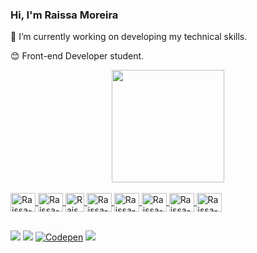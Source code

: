 ### Hi, I'm Raissa Moreira

🌱 I’m currently working on developing my technical skills.

😊 Front-end Developer student.

<div align="center">
  <a href="https://github.com/RaissaMoreira">
  <img height="180em" src="https://github-readme-stats.vercel.app/api/top-langs/?username=RaissaMoreira&layout=compact&langs_count=7&theme=dracula"/>
</div>
  
<div style="display: inline_block"><br>
  <img align="center" alt="Raissa-Js" height="30" width="40" src="https://cdn.jsdelivr.net/gh/devicons/devicon/icons/javascript/javascript-original.svg">
  <img align="center" alt="Raissa-Ts" height="30" width="40" src="https://cdn.jsdelivr.net/gh/devicons/devicon/icons/typescript/typescript-plain.svg" />
  <img align="center" alt="Raissa-React" width="30" src="https://cdn.jsdelivr.net/gh/devicons/devicon/icons/react/react-original.svg" />
  <img align="center" alt="Raissa-Html" height="30" width="40" src="https://cdn.jsdelivr.net/gh/devicons/devicon/icons/html5/html5-original.svg">
  <img align="center" alt="Raissa-Css" height="30" width="40" src="https://cdn.jsdelivr.net/gh/devicons/devicon/icons/css3/css3-original.svg">
  <img align="center" alt="Raissa-C" height="30" width="40" src="https://cdn.jsdelivr.net/gh/devicons/devicon/icons/c/c-original.svg" />
  <img align="center" alt="Raissa-Next" height="30" width="40" src="https://cdn.jsdelivr.net/gh/devicons/devicon/icons/nextjs/nextjs-original.svg" />
  <img align="center" alt="Raissa-Tailwind" height="30" width="40" src="https://cdn.jsdelivr.net/gh/devicons/devicon/icons/tailwindcss/tailwindcss-plain.svg"/>
</div>
  
 ##
  
<div>
  <a href="https://instagram.com/raissammoreira" target="_blank"><img src="https://img.shields.io/badge/-Instagram-%23E4405F?style=for-the-badge&logo=instagram&logoColor=white" target="_blank"></a>
  <a href = "mailto: raissamoreira80@gmail.com"><img src="https://img.shields.io/badge/-Gmail-9146FF?style=for-the-badge&logo=twitch&logoColor=white" target="_blank"></a>
  <a href="https://codepen.io/raissamoreira" target="_blank"><img src="https://img.shields.io/badge/-Codepen-FF0000?style=for-the-badge&logo=codepen&logoColor=white" alt="Codepen" /></a>
  <a href="https://www.linkedin.com/in/raissammoreira" target="_blank"><img src="https://img.shields.io/badge/-LinkedIn-%230077B5?style=for-the-badge&logo=linkedin&logoColor=white" target="_blank"></a>
  
</div>

